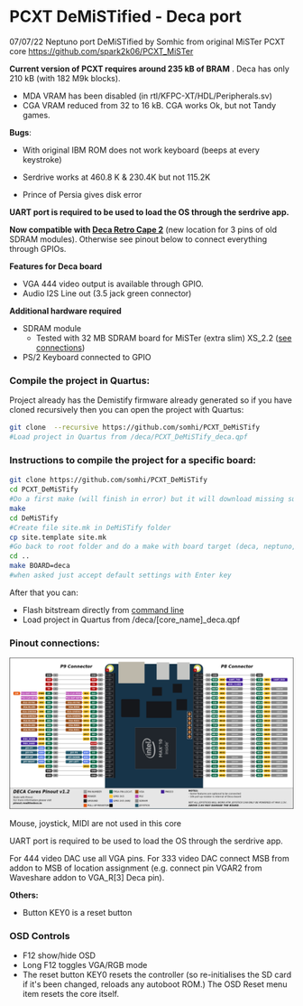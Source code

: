 # PCXT DeMiSTified - Deca port

07/07/22 Neptuno port DeMiSTified by Somhic from original MiSTer PCXT core  https://github.com/spark2k06/PCXT_MiSTer

**Current version of PCXT requires around 235 kB of BRAM** .  Deca has only 210 kB (with 182 M9k blocks).

* MDA VRAM has been disabled (in rtl/KFPC-XT/HDL/Peripherals.sv)
* CGA VRAM reduced from 32 to 16 kB. CGA works Ok, but not Tandy games.

**Bugs**:

* With original IBM ROM does not work keyboard (beeps at every keystroke)

* Serdrive works at 460.8 K & 230.4K but not 115.2K
* Prince of Persia gives disk error

**UART port is required to be used to load the OS through the serdrive app.**

**Now compatible with [Deca Retro Cape 2](https://github.com/somhi/DECA_retro_cape_2)** (new location for 3 pins of old SDRAM modules). Otherwise see pinout below to connect everything through GPIOs.

**Features for Deca board**

* VGA 444 video output is available through GPIO. 
* Audio I2S Line out (3.5 jack green connector) 

**Additional hardware required**

- SDRAM module
  - Tested with 32 MB SDRAM board for MiSTer (extra slim) XS_2.2 ([see connections](https://github.com/SoCFPGA-learning/DECA/tree/main/Projects/sdram_mister_deca))
- PS/2 Keyboard connected to GPIO



### Compile the project in Quartus:

Project already has the Demistify firmware already generated so if you have cloned recursively then you can open the project with Quartus:

```sh
git clone  --recursive https://github.com/somhi/PCXT_DeMiSTify
#Load project in Quartus from /deca/PCXT_DeMiSTify_deca.qpf
```



### Instructions to compile the project for a specific board:

```sh
git clone https://github.com/somhi/PCXT_DeMiSTify
cd PCXT_DeMiSTify
#Do a first make (will finish in error) but it will download missing submodules 
make
cd DeMiSTify
#Create file site.mk in DeMiSTify folder 
cp site.template site.mk
#Go back to root folder and do a make with board target (deca, neptuno, uareloaded, atlas_cyc). If not specified it will compile for all targets.
cd ..
make BOARD=deca
#when asked just accept default settings with Enter key
```

After that you can:

* Flash bitstream directly from [command line](https://github.com/DECAfpga/DECA_binaries#flash-bitstream-to-fgpa-with-quartus)
* Load project in Quartus from /deca/[core_name]_deca.qpf

### Pinout connections:

![pinout_deca](pinout_deca.png)

Mouse, joystick, MIDI are not used in this core

UART port is required to be used to load the OS through the serdrive app.

For 444 video DAC use all VGA pins. For 333 video DAC connect MSB from addon to MSB of location assignment (e.g. connect pin VGAR2 from Waveshare addon to VGA_R[3] Deca pin).

**Others:**

* Button KEY0 is a reset button

### OSD Controls

* F12 show/hide OSD 
* Long F12 toggles VGA/RGB mode
* The reset button KEY0 resets the controller (so re-initialises the SD card if it's been changed, reloads any autoboot ROM.) The OSD Reset menu item resets the core itself.

